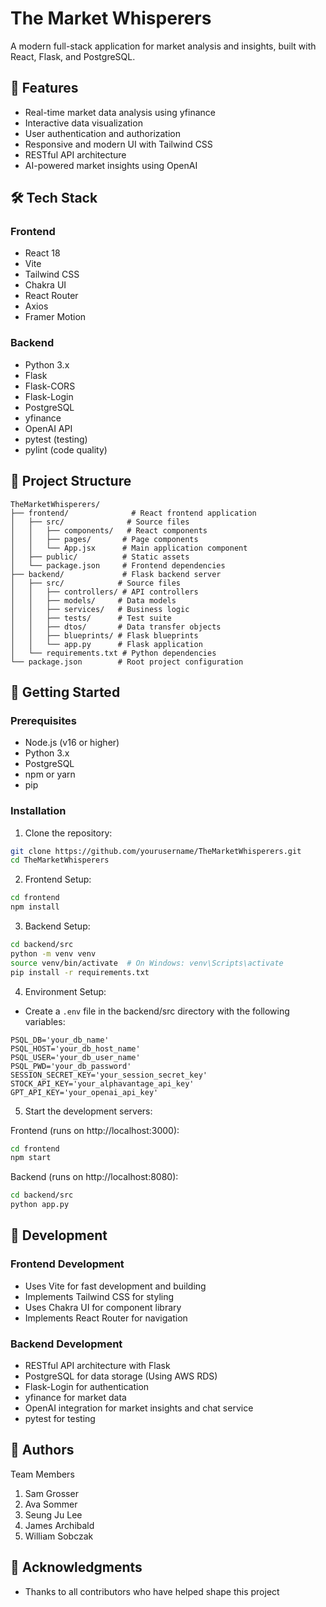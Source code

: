 # The Market Whisperers

A modern full-stack application for market analysis and insights, built with React, Flask, and PostgreSQL.

## 🚀 Features

- Real-time market data analysis using yfinance
- Interactive data visualization
- User authentication and authorization
- Responsive and modern UI with Tailwind CSS
- RESTful API architecture
- AI-powered market insights using OpenAI

## 🛠️ Tech Stack

### Frontend
- React 18
- Vite
- Tailwind CSS
- Chakra UI
- React Router
- Axios
- Framer Motion

### Backend
- Python 3.x
- Flask
- Flask-CORS
- Flask-Login
- PostgreSQL
- yfinance
- OpenAI API
- pytest (testing)
- pylint (code quality)

## 📁 Project Structure

```
TheMarketWhisperers/
├── frontend/              # React frontend application
│   ├── src/              # Source files
│   │   ├── components/   # React components
│   │   ├── pages/       # Page components
│   │   └── App.jsx      # Main application component
│   ├── public/          # Static assets
│   └── package.json     # Frontend dependencies
├── backend/             # Flask backend server
│   ├── src/            # Source files
│   │   ├── controllers/ # API controllers
│   │   ├── models/     # Data models
│   │   ├── services/   # Business logic
│   │   ├── tests/      # Test suite
│   │   ├── dtos/       # Data transfer objects
│   │   ├── blueprints/ # Flask blueprints
│   │   └── app.py      # Flask application
│   └── requirements.txt # Python dependencies
└── package.json        # Root project configuration
```

## 🚀 Getting Started

### Prerequisites

- Node.js (v16 or higher)
- Python 3.x
- PostgreSQL
- npm or yarn
- pip

### Installation

1. Clone the repository:
```bash
git clone https://github.com/yourusername/TheMarketWhisperers.git
cd TheMarketWhisperers
```

2. Frontend Setup:
```bash
cd frontend
npm install
```

3. Backend Setup:
```bash
cd backend/src
python -m venv venv
source venv/bin/activate  # On Windows: venv\Scripts\activate
pip install -r requirements.txt
```

4. Environment Setup:
- Create a `.env` file in the backend/src directory with the following variables:
```
PSQL_DB='your_db_name'
PSQL_HOST='your_db_host_name'
PSQL_USER='your_db_user_name'
PSQL_PWD='your_db_password'
SESSION_SECRET_KEY='your_session_secret_key'
STOCK_API_KEY='your_alphavantage_api_key'
GPT_API_KEY='your_openai_api_key'
```

5. Start the development servers:

Frontend (runs on http://localhost:3000):
```bash
cd frontend
npm start
```

Backend (runs on http://localhost:8080):
```bash
cd backend/src
python app.py
```

## 🔧 Development

### Frontend Development
- Uses Vite for fast development and building
- Implements Tailwind CSS for styling
- Uses Chakra UI for component library
- Implements React Router for navigation

### Backend Development
- RESTful API architecture with Flask
- PostgreSQL for data storage (Using AWS RDS)
- Flask-Login for authentication
- yfinance for market data
- OpenAI integration for market insights and chat service
- pytest for testing

## 👥 Authors

Team Members
1. Sam Grosser
2. Ava Sommer
3. Seung Ju Lee
4. James Archibald
5. William Sobczak

## 🙏 Acknowledgments

- Thanks to all contributors who have helped shape this project 
